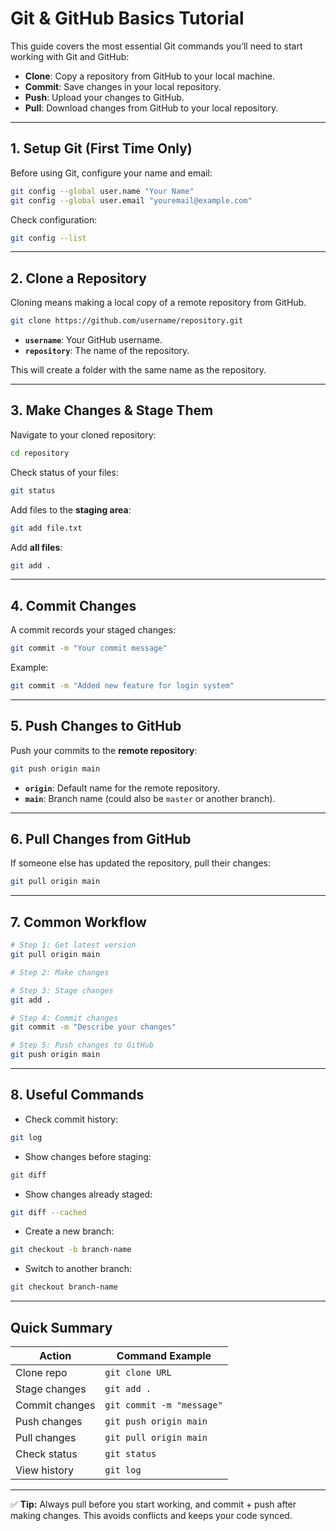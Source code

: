 # Git & GitHub Basics Tutorial

This guide covers the most essential Git commands you’ll need to start working with Git and GitHub:  
- **Clone**: Copy a repository from GitHub to your local machine.  
- **Commit**: Save changes in your local repository.  
- **Push**: Upload your changes to GitHub.  
- **Pull**: Download changes from GitHub to your local repository.  

---

## 1. Setup Git (First Time Only)

Before using Git, configure your name and email:

```bash
git config --global user.name "Your Name"
git config --global user.email "youremail@example.com"
```

Check configuration:

```bash
git config --list
```

---

## 2. Clone a Repository

Cloning means making a local copy of a remote repository from GitHub.

```bash
git clone https://github.com/username/repository.git
```

- **`username`**: Your GitHub username.
- **`repository`**: The name of the repository.

This will create a folder with the same name as the repository.

---

## 3. Make Changes & Stage Them

Navigate to your cloned repository:

```bash
cd repository
```

Check status of your files:

```bash
git status
```

Add files to the **staging area**:

```bash
git add file.txt
```

Add **all files**:

```bash
git add .
```

---

## 4. Commit Changes

A commit records your staged changes:

```bash
git commit -m "Your commit message"
```

Example:

```bash
git commit -m "Added new feature for login system"
```

---

## 5. Push Changes to GitHub

Push your commits to the **remote repository**:

```bash
git push origin main
```

- **`origin`**: Default name for the remote repository.
- **`main`**: Branch name (could also be `master` or another branch).

---

## 6. Pull Changes from GitHub

If someone else has updated the repository, pull their changes:

```bash
git pull origin main
```

---

## 7. Common Workflow

```bash
# Step 1: Get latest version
git pull origin main

# Step 2: Make changes

# Step 3: Stage changes
git add .

# Step 4: Commit changes
git commit -m "Describe your changes"

# Step 5: Push changes to GitHub
git push origin main
```

---

## 8. Useful Commands

- Check commit history:

```bash
git log
```

- Show changes before staging:

```bash
git diff
```

- Show changes already staged:

```bash
git diff --cached
```

- Create a new branch:

```bash
git checkout -b branch-name
```

- Switch to another branch:

```bash
git checkout branch-name
```

---

## Quick Summary

| Action | Command Example |
|--------|----------------|
| Clone repo | `git clone URL` |
| Stage changes | `git add .` |
| Commit changes | `git commit -m "message"` |
| Push changes | `git push origin main` |
| Pull changes | `git pull origin main` |
| Check status | `git status` |
| View history | `git log` |

---

✅ **Tip:** Always pull before you start working, and commit + push after making changes. This avoids conflicts and keeps your code synced.

